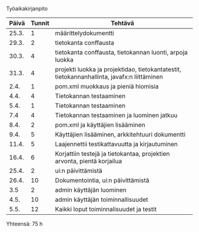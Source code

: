 Työaikakirjanpito


| Päivä    | Tunnit | Tehtävä              |
| -------- | ------ | -------------------- |
| 25.3.|1| määrittelydokumentti |
| 29.3.|2| tietokanta conffausta|
| 30.3.|4| tietokanta conffausta, tietokannan luonti, arpoja luokka|
| 31.3.|4|projekti luokka ja projektidao, tietokantatestit, tietokannanhallinta, javafx:n liittäminen|
| 2.4.|1| pom.xml muokkaus ja pieniä hiomisia|
| 4.4.|4|Tietokannan testaaminen|
| 5.4.|1|Tietokannan testaaminen|
| 7.4|4|Tietokannan testaaminen ja luominen jatkuu|
| 8.4.|2|pom.xml ja käyttäjien lisääminen|
|9.4.|5 |Käyttäjien lisääminen, arkkitehtuuri dokumentti|
|11.4.|5|Laajennettii testikattavuutta ja kirjautuminen|
|16.4.|6|Korjattiin testejä ja tietokantaa, projektien arvonta, pientä korjailua|
|25.4.|2|ui:n päivittämistä|
|26.4.|10|Dokumentointia, ui:n päivittämistä|
|3.5|2|admin käyttäjän luominen|
|4.5.|10|admin käyttäjän toiminnallisuudet|
|5.5.|12|Kaikki loput toiminnalisuudet ja testit|
Yhteensä: 75 h
